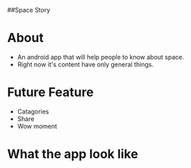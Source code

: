 ##Space Story

# About
 - An android app that will help people to know about space.
 - Right now it's content have only general things.
 
# Future Feature
 - Catagories
 - Share
 - Wow moment

# What the app look like
 
